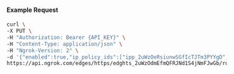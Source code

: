 <!-- Code generated for API Clients. DO NOT EDIT. -->

#### Example Request

```bash
curl \
-X PUT \
-H "Authorization: Bearer {API_KEY}" \
-H "Content-Type: application/json" \
-H "Ngrok-Version: 2" \
-d '{"enabled":true,"ip_policy_ids":["ipp_2uWzOeRsiunwSGfIcTJTm3PYYgD","ipp_2uWzOh2N8QrZQZgxV6AtR3YXhsf"]}' \
https://api.ngrok.com/edges/https/edghts_2uWzOdmEfmQFRJNd1S4jNmFJwGb/routes/edghtsrt_2uWzOk199TKRHNXh087PQr9MA5H/ip_restriction
```
